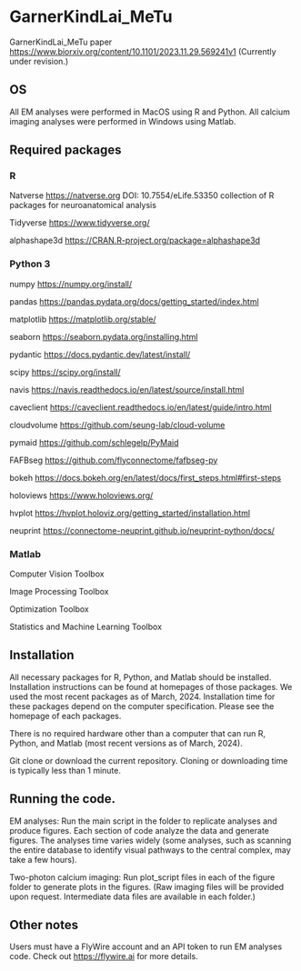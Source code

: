 # GarnerKindLai_MeTu
GarnerKindLai_MeTu paper
https://www.biorxiv.org/content/10.1101/2023.11.29.569241v1
(Currently under revision.)

## OS
All EM analyses were performed in MacOS using R and Python. All calcium imaging analyses were performed in Windows using Matlab.

## Required packages

### R
Natverse	https://natverse.org	DOI: 10.7554/eLife.53350	collection of R packages for neuroanatomical analysis

Tidyverse	https://www.tidyverse.org/

alphashape3d	https://CRAN.R-project.org/package=alphashape3d	 

### Python 3

numpy https://numpy.org/install/

pandas https://pandas.pydata.org/docs/getting_started/index.html

matplotlib https://matplotlib.org/stable/

seaborn https://seaborn.pydata.org/installing.html

pydantic https://docs.pydantic.dev/latest/install/

scipy https://scipy.org/install/

navis https://navis.readthedocs.io/en/latest/source/install.html

caveclient https://caveclient.readthedocs.io/en/latest/guide/intro.html

cloudvolume https://github.com/seung-lab/cloud-volume

pymaid	https://github.com/schlegelp/PyMaid

FAFBseg	https://github.com/flyconnectome/fafbseg-py

bokeh https://docs.bokeh.org/en/latest/docs/first_steps.html#first-steps

holoviews https://www.holoviews.org/

hvplot https://hvplot.holoviz.org/getting_started/installation.html

neuprint https://connectome-neuprint.github.io/neuprint-python/docs/

### Matlab

Computer Vision Toolbox

Image Processing Toolbox

Optimization Toolbox

Statistics and Machine Learning Toolbox


## Installation

All necessary packages for R, Python, and Matlab should be installed. Installation instructions can be found at homepages of those packages. We used the most recent packages as of March, 2024. Installation time for these packages depend on the computer specification. Please see the homepage of each packages.

There is no required hardware other than a computer that can run R, Python, and Matlab (most recent versions as of March, 2024).

Git clone or download the current repository. Cloning or downloading time is typically less than 1 minute.


## Running the code.

EM analyses: Run the main script in the folder to replicate analyses and produce figures. Each section of code analyze the data and generate figures. The analyses time varies widely (some analyses, such as scanning the entire database to identify visual pathways to the central complex, may take a few hours).

Two-photon calcium imaging: Run plot_script files in each of the figure folder to generate plots in the figures. (Raw imaging files will be provided upon request. Intermediate data files are available in each folder.)


## Other notes

Users must have a FlyWire account and an API token to run EM analyses code. Check out https://flywire.ai for more details.





